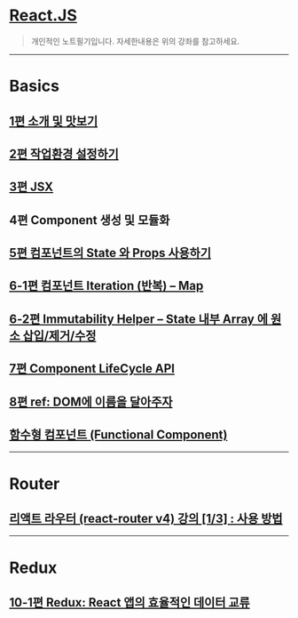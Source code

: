 # [React.JS](https://velopert.com/reactjs-tutorials)
> 개인적인 노트필기입니다. 자세한내용은 위의 강좌를 참고하세요.
---
# Basics

## [1편 소개 및 맛보기](./notes/basics/1.md)
## [2편 작업환경 설정하기](./notes/basics/2.md)
## [3편 JSX](./notes/basics/3.md)
## 4편 Component 생성 및 모듈화
## [5편 컴포넌트의 State 와 Props 사용하기](./notes/basics/5.md)
## [6-1편 컴포넌트 Iteration (반복) – Map](./notes/basics/6.1.md)
## [6-2편 Immutability Helper – State 내부 Array 에 원소 삽입/제거/수정](./notes/basics/6.2.md)
## [7편 Component LifeCycle API](./notes/basics/7.md)
## [8편 ref: DOM에 이름을 달아주자](./notes/basics/8.md)
## [함수형 컴포넌트 (Functional Component)](./notes/basics/9.md)
---
# Router

## [리액트 라우터 (react-router v4) 강의 [1/3] : 사용 방법](./notes/router/router1.md)
---
# Redux
## [10-1편 Redux: React 앱의 효율적인 데이터 교류](./notes/redux/10-1.md)